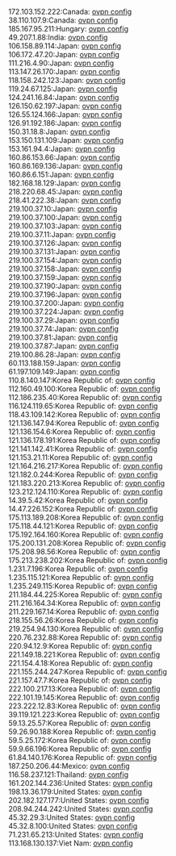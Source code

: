 172.103.152.222:Canada: [ovpn config](vpn/172_103_152_222.ovpn)  
38.110.107.9:Canada: [ovpn config](vpn/38_110_107_9.ovpn)  
185.167.95.211:Hungary: [ovpn config](vpn/185_167_95_211.ovpn)  
49.207.1.88:India: [ovpn config](vpn/49_207_1_88.ovpn)  
106.158.89.114:Japan: [ovpn config](vpn/106_158_89_114.ovpn)  
106.172.47.20:Japan: [ovpn config](vpn/106_172_47_20.ovpn)  
111.216.4.90:Japan: [ovpn config](vpn/111_216_4_90.ovpn)  
113.147.26.170:Japan: [ovpn config](vpn/113_147_26_170.ovpn)  
118.158.242.123:Japan: [ovpn config](vpn/118_158_242_123.ovpn)  
119.24.67.125:Japan: [ovpn config](vpn/119_24_67_125.ovpn)  
124.241.16.84:Japan: [ovpn config](vpn/124_241_16_84.ovpn)  
126.150.62.197:Japan: [ovpn config](vpn/126_150_62_197.ovpn)  
126.55.124.166:Japan: [ovpn config](vpn/126_55_124_166.ovpn)  
126.91.192.186:Japan: [ovpn config](vpn/126_91_192_186.ovpn)  
150.31.18.8:Japan: [ovpn config](vpn/150_31_18_8.ovpn)  
153.150.131.109:Japan: [ovpn config](vpn/153_150_131_109.ovpn)  
153.161.94.4:Japan: [ovpn config](vpn/153_161_94_4.ovpn)  
160.86.153.66:Japan: [ovpn config](vpn/160_86_153_66.ovpn)  
160.86.169.136:Japan: [ovpn config](vpn/160_86_169_136.ovpn)  
160.86.6.151:Japan: [ovpn config](vpn/160_86_6_151.ovpn)  
182.168.18.129:Japan: [ovpn config](vpn/182_168_18_129.ovpn)  
218.220.68.45:Japan: [ovpn config](vpn/218_220_68_45.ovpn)  
218.41.222.38:Japan: [ovpn config](vpn/218_41_222_38.ovpn)  
219.100.37.10:Japan: [ovpn config](vpn/219_100_37_10.ovpn)  
219.100.37.100:Japan: [ovpn config](vpn/219_100_37_100.ovpn)  
219.100.37.103:Japan: [ovpn config](vpn/219_100_37_103.ovpn)  
219.100.37.11:Japan: [ovpn config](vpn/219_100_37_11.ovpn)  
219.100.37.126:Japan: [ovpn config](vpn/219_100_37_126.ovpn)  
219.100.37.131:Japan: [ovpn config](vpn/219_100_37_131.ovpn)  
219.100.37.154:Japan: [ovpn config](vpn/219_100_37_154.ovpn)  
219.100.37.158:Japan: [ovpn config](vpn/219_100_37_158.ovpn)  
219.100.37.159:Japan: [ovpn config](vpn/219_100_37_159.ovpn)  
219.100.37.190:Japan: [ovpn config](vpn/219_100_37_190.ovpn)  
219.100.37.196:Japan: [ovpn config](vpn/219_100_37_196.ovpn)  
219.100.37.200:Japan: [ovpn config](vpn/219_100_37_200.ovpn)  
219.100.37.224:Japan: [ovpn config](vpn/219_100_37_224.ovpn)  
219.100.37.29:Japan: [ovpn config](vpn/219_100_37_29.ovpn)  
219.100.37.74:Japan: [ovpn config](vpn/219_100_37_74.ovpn)  
219.100.37.81:Japan: [ovpn config](vpn/219_100_37_81.ovpn)  
219.100.37.87:Japan: [ovpn config](vpn/219_100_37_87.ovpn)  
219.100.86.28:Japan: [ovpn config](vpn/219_100_86_28.ovpn)  
60.113.188.159:Japan: [ovpn config](vpn/60_113_188_159.ovpn)  
61.197.109.149:Japan: [ovpn config](vpn/61_197_109_149.ovpn)  
110.8.140.147:Korea Republic of: [ovpn config](vpn/110_8_140_147.ovpn)  
112.160.49.100:Korea Republic of: [ovpn config](vpn/112_160_49_100.ovpn)  
112.186.235.40:Korea Republic of: [ovpn config](vpn/112_186_235_40.ovpn)  
116.124.119.65:Korea Republic of: [ovpn config](vpn/116_124_119_65.ovpn)  
118.43.109.142:Korea Republic of: [ovpn config](vpn/118_43_109_142.ovpn)  
121.136.147.94:Korea Republic of: [ovpn config](vpn/121_136_147_94.ovpn)  
121.136.154.6:Korea Republic of: [ovpn config](vpn/121_136_154_6.ovpn)  
121.136.178.191:Korea Republic of: [ovpn config](vpn/121_136_178_191.ovpn)  
121.141.142.41:Korea Republic of: [ovpn config](vpn/121_141_142_41.ovpn)  
121.153.21.11:Korea Republic of: [ovpn config](vpn/121_153_21_11.ovpn)  
121.164.216.217:Korea Republic of: [ovpn config](vpn/121_164_216_217.ovpn)  
121.182.0.244:Korea Republic of: [ovpn config](vpn/121_182_0_244.ovpn)  
121.183.220.213:Korea Republic of: [ovpn config](vpn/121_183_220_213.ovpn)  
123.212.124.110:Korea Republic of: [ovpn config](vpn/123_212_124_110.ovpn)  
14.39.5.42:Korea Republic of: [ovpn config](vpn/14_39_5_42.ovpn)  
14.47.226.152:Korea Republic of: [ovpn config](vpn/14_47_226_152.ovpn)  
175.113.189.208:Korea Republic of: [ovpn config](vpn/175_113_189_208.ovpn)  
175.118.44.121:Korea Republic of: [ovpn config](vpn/175_118_44_121.ovpn)  
175.192.164.160:Korea Republic of: [ovpn config](vpn/175_192_164_160.ovpn)  
175.200.131.208:Korea Republic of: [ovpn config](vpn/175_200_131_208.ovpn)  
175.208.98.56:Korea Republic of: [ovpn config](vpn/175_208_98_56.ovpn)  
175.213.238.202:Korea Republic of: [ovpn config](vpn/175_213_238_202.ovpn)  
1.231.7.196:Korea Republic of: [ovpn config](vpn/1_231_7_196.ovpn)  
1.235.115.121:Korea Republic of: [ovpn config](vpn/1_235_115_121.ovpn)  
1.235.249.115:Korea Republic of: [ovpn config](vpn/1_235_249_115.ovpn)  
211.184.44.225:Korea Republic of: [ovpn config](vpn/211_184_44_225.ovpn)  
211.216.164.34:Korea Republic of: [ovpn config](vpn/211_216_164_34.ovpn)  
211.229.167.14:Korea Republic of: [ovpn config](vpn/211_229_167_14.ovpn)  
218.155.56.26:Korea Republic of: [ovpn config](vpn/218_155_56_26.ovpn)  
219.254.94.130:Korea Republic of: [ovpn config](vpn/219_254_94_130.ovpn)  
220.76.232.88:Korea Republic of: [ovpn config](vpn/220_76_232_88.ovpn)  
220.94.12.9:Korea Republic of: [ovpn config](vpn/220_94_12_9.ovpn)  
221.149.18.221:Korea Republic of: [ovpn config](vpn/221_149_18_221.ovpn)  
221.154.4.18:Korea Republic of: [ovpn config](vpn/221_154_4_18.ovpn)  
221.155.244.247:Korea Republic of: [ovpn config](vpn/221_155_244_247.ovpn)  
221.157.47.7:Korea Republic of: [ovpn config](vpn/221_157_47_7.ovpn)  
222.100.217.13:Korea Republic of: [ovpn config](vpn/222_100_217_13.ovpn)  
222.101.19.145:Korea Republic of: [ovpn config](vpn/222_101_19_145.ovpn)  
223.222.12.83:Korea Republic of: [ovpn config](vpn/223_222_12_83.ovpn)  
39.119.121.223:Korea Republic of: [ovpn config](vpn/39_119_121_223.ovpn)  
59.13.25.57:Korea Republic of: [ovpn config](vpn/59_13_25_57.ovpn)  
59.26.90.188:Korea Republic of: [ovpn config](vpn/59_26_90_188.ovpn)  
59.5.25.172:Korea Republic of: [ovpn config](vpn/59_5_25_172.ovpn)  
59.9.66.196:Korea Republic of: [ovpn config](vpn/59_9_66_196.ovpn)  
61.84.140.176:Korea Republic of: [ovpn config](vpn/61_84_140_176.ovpn)  
187.250.206.44:Mexico: [ovpn config](vpn/187_250_206_44.ovpn)  
116.58.237.121:Thailand: [ovpn config](vpn/116_58_237_121.ovpn)  
161.202.144.236:United States: [ovpn config](vpn/161_202_144_236.ovpn)  
198.13.36.179:United States: [ovpn config](vpn/198_13_36_179.ovpn)  
202.182.127.177:United States: [ovpn config](vpn/202_182_127_177.ovpn)  
208.94.244.242:United States: [ovpn config](vpn/208_94_244_242.ovpn)  
45.32.29.3:United States: [ovpn config](vpn/45_32_29_3.ovpn)  
45.32.8.100:United States: [ovpn config](vpn/45_32_8_100.ovpn)  
71.231.65.213:United States: [ovpn config](vpn/71_231_65_213.ovpn)  
113.168.130.137:Viet Nam: [ovpn config](vpn/113_168_130_137.ovpn)  
